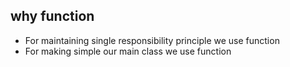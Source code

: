 ## why function

- For maintaining single responsibility principle we use function
- For making simple our main class we use function

